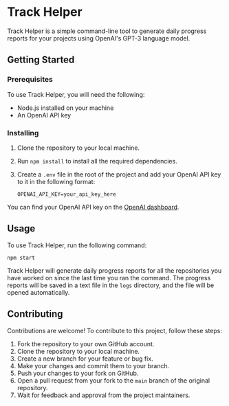 # Track Helper

Track Helper is a simple command-line tool to generate daily progress reports for your projects using OpenAI's GPT-3 language model. 

## Getting Started

### Prerequisites

To use Track Helper, you will need the following:

* Node.js installed on your machine
* An OpenAI API key

### Installing

1. Clone the repository to your local machine.
2. Run `npm install` to install all the required dependencies.
3. Create a `.env` file in the root of the project and add your OpenAI API key to it in the following format:

    ```
    OPENAI_API_KEY=your_api_key_here
    ```

You can find your OpenAI API key on the [OpenAI dashboard](https://platform.openai.com/account/api-keys).

## Usage

To use Track Helper, run the following command:
```
npm start
```


Track Helper will generate daily progress reports for all the repositories you have worked on since the last time you ran the command. The progress reports will be saved in a text file in the `logs` directory, and the file will be opened automatically.

## Contributing

Contributions are welcome! To contribute to this project, follow these steps:

1. Fork the repository to your own GitHub account.
2. Clone the repository to your local machine.
3. Create a new branch for your feature or bug fix.
4. Make your changes and commit them to your branch.
5. Push your changes to your fork on GitHub.
6. Open a pull request from your fork to the `main` branch of the original repository.
7. Wait for feedback and approval from the project maintainers.
